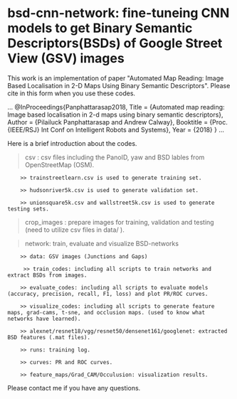 # bsd-cnn-network: fine-tuneing CNN models to get Binary Semantic Descriptors(BSDs) of Google Street View (GSV) images

This work is an implementation of paper "Automated Map Reading: Image Based Localisation in 2-D Maps Using Binary Semantic Descriptors". 
Please cite in this form when you use these codes.

...
@InProceedings{Panphattarasap2018,
  Title = {Automated map reading: Image based localisation in 2-d maps using binary semantic descriptors},
  Author = {Pilailuck Panphattarasap and Andrew Calway},
  Booktitle = {Proc. {IEEE/RSJ} Int Conf on Intelligent Robots and Systems},
  Year = {2018}
}
...

Here is a brief introduction about the codes. 

> csv : csv files including the PanoID, yaw and BSD lables from OpenStreetMap (OSM).

        >> trainstreetlearn.csv is used to generate training set.

        >> hudsonriver5k.csv is used to generate validation set.

        >> unionsquare5k.csv and wallstreet5k.csv is used to generate testing sets.

> crop_images : prepare images for training, validation and testing (need to utilize csv files in data/ ).

> network: train, evaluate and visualize BSD-networks 

        >> data: GSV images (Junctions and Gaps)

         >> train_codes: including all scripts to train networks and extract BSDs from images.

        >> evaluate_codes: including all scripts to evaluate models (accuracy, precision, recall, F1, loss) and plot PR/ROC curves.

        >> visualize_codes: including all scripts to generate feature maps, grad-cams, t-sne, and occlusion maps. (used to know what networks have learned).

        >> alexnet/resnet18/vgg/resnet50/densenet161/googlenet: extracted BSD features (.mat files).

        >> runs: training log.

        >> curves: PR and ROC curves.

        >> feature_maps/Grad_CAM/Occulusion: visualization results.

Please contact me if you have any questions.
